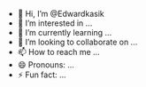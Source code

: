 - 👋 Hi, I’m @Edwardkasik
- 👀 I’m interested in ...
- 🌱 I’m currently learning ...
- 💞️ I’m looking to collaborate on ...
- 📫 How to reach me ...
- 😄 Pronouns: ...
- ⚡ Fun fact: ...

<!---
Edwardkasik/Edwardkasik is a ✨ special ✨ repository because its `README.md` (this file) appears on your GitHub profile.
You can click the Preview link to take a look at your changes.
--->

